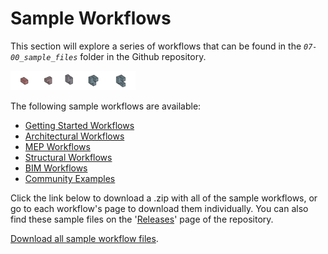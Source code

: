 # Sample Workflows

This section will explore a series of workflows that can be found in the _`07-00_sample_files`_ folder in the Github repository.

<img src="../assets/sample/sample.png" style="width:200px;"/>

The following sample workflows are available:

* [Getting Started Workflows](04-01_getting-started-workflows/README.md) 
* [Architectural Workflows](04-02_architectural-workflows/README.md)
* [MEP Workflows](04-03_mep-workflows/README.md) 
* [Structural Workflows](04-04_structural-workflows/README.md)
* [BIM Workflows](04-05_BIM-workflows/README.md)
* [Community Examples](04-06_community-examples/README.md)

Click the link below to download a .zip with all of the sample workflows, or go to each workflow's page to download them individually. You can also find these sample files on the '[Releases](https://github.com/DynamoDS/RefineryPrimer/releases)' page of the repository.

[Download all sample workflow files](https://github.com/DynamoDS/RefineryPrimer/releases/download/samples-v1/04-all-sample-workflows.zip).